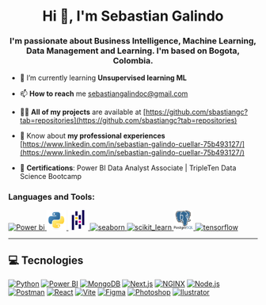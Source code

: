 <h1 align="center">Hi 👋, I'm Sebastian Galindo</h1>
<h3 align="center">I'm passionate about Business Intelligence, Machine Learning, Data Management and Learning. I'm based on Bogota, Colombia. </h3>

- 🌱 I’m currently learning **Unsupervised learning ML**

- 📫 **How to reach** me sebastiangalindoc@gmail.com

- 👨‍💻 **All of my projects** are available at [https://github.com/sbastiangc?tab=repositories](https://github.com/sbastiangc?tab=repositories)

- 📄 Know about **my professional experiences** [https://www.linkedin.com/in/sebastian-galindo-cuellar-75b493127/](https://www.linkedin.com/in/sebastian-galindo-cuellar-75b493127/)

- 📜 **Certifications**: Power BI Data Analyst Associate | TripleTen Data Science Bootcamp

<h3 align="left">Languages and Tools:</h3>
<p align="left"> <a href="https://www.microsoft.com/en-us/power-platform/products/power-bi" target="_blank" rel="noreferrer"> <img src="https://seeklogo.com/images/P/power-bi-icon-logo-E1B451ED39-seeklogo.com.png" alt="Power bi" width="40" height="40"/> </a> <a href="https://www.python.org" target="_blank" rel="noreferrer"> <img src="https://raw.githubusercontent.com/devicons/devicon/master/icons/python/python-original.svg" alt="python" width="40" height="40"/> </a> <a href="https://pandas.pydata.org/" target="_blank" rel="noreferrer"> <img src="https://raw.githubusercontent.com/devicons/devicon/2ae2a900d2f041da66e950e4d48052658d850630/icons/pandas/pandas-original.svg" alt="pandas" width="40" height="40"/> </a><a href="https://seaborn.pydata.org/" target="_blank" rel="noreferrer"> <img src="https://seaborn.pydata.org/_images/logo-mark-lightbg.svg" alt="seaborn" width="40" height="40"/> </a> <a href="https://scikit-learn.org/" target="_blank" rel="noreferrer"> <img src="https://upload.wikimedia.org/wikipedia/commons/0/05/Scikit_learn_logo_small.svg" alt="scikit_learn" width="40" height="40"/> </a> <a href="https://www.postgresql.org" target="_blank" rel="noreferrer"> <img src="https://raw.githubusercontent.com/devicons/devicon/master/icons/postgresql/postgresql-original-wordmark.svg" alt="postgresql" width="40" height="40"/> </a> <a href="https://www.tensorflow.org" target="_blank" rel="noreferrer"> <img src="https://www.vectorlogo.zone/logos/tensorflow/tensorflow-icon.svg" alt="tensorflow" width="40" height="40"/> </a>

___


## 💻 Tecnologies
[![Python](https://img.shields.io/badge/python-323330?style=for-the-badge&logo=python&logoColor=F7DF1E)]()
[![Power BI](https://img.shields.io/badge/power_bi-000000?style=for-the-badge&logo=power_bi&logoColor=white)]()
[![MongoDB](https://img.shields.io/badge/MongoDB-4EA94B?style=for-the-badge&logo=mongodb&logoColor=white)]()
[![Next.js](https://img.shields.io/badge/next%20js-000000?style=for-the-badge&logo=nextdotjs&logoColor=white)]()
[![NGINX](https://img.shields.io/badge/Nginx-009639?style=for-the-badge&logo=nginx&logoColor=white)]()
[![Node.js](https://img.shields.io/badge/Node%20js-339933?style=for-the-badge&logo=nodedotjs&logoColor=white)]()
[![Postman](https://img.shields.io/badge/Postman-FF6C37?style=for-the-badge&logo=Postman&logoColor=white)]()
[![React](https://img.shields.io/badge/React-20232A?style=for-the-badge&logo=react&logoColor=61DAFB)]()
[![Vite](https://img.shields.io/badge/Vite-B73BFE?style=for-the-badge&logo=vite&logoColor=FFD62E)]()
[![Figma](https://img.shields.io/badge/Figma-F24E1E?style=for-the-badge&logo=figma&logoColor=white)]()
[![Photoshop](https://img.shields.io/badge/Adobe%20Photoshop-31A8FF?style=for-the-badge&logo=Adobe%20Photoshop&logoColor=black)]()
[![Ilustrator](https://img.shields.io/badge/Adobe%20Illustrator-FF9A00?style=for-the-badge&logo=adobe%20illustrator&logoColor=white)]()





